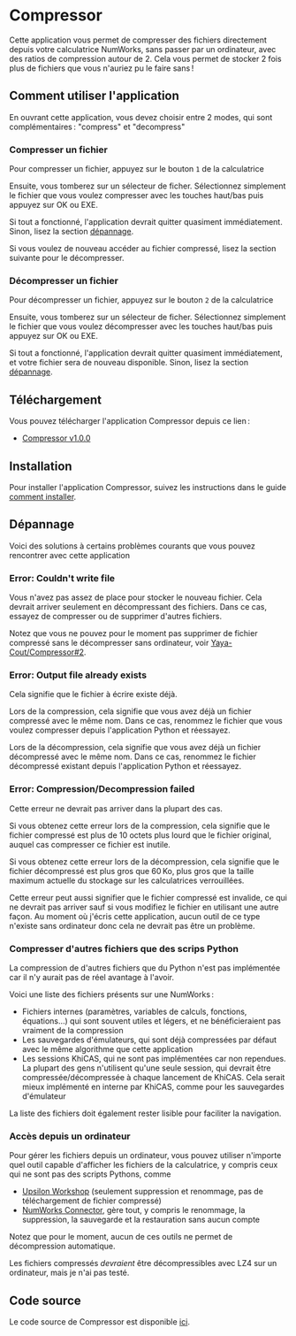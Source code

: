 # Compressor

Cette application vous permet de compresser des fichiers directement depuis
votre calculatrice NumWorks, sans passer par un ordinateur, avec des ratios de
compression autour de 2. Cela vous permet de stocker 2 fois plus de fichiers que
vous n'auriez pu le faire sans !

## Comment utiliser l'application

En ouvrant cette application, vous devez choisir entre 2 modes, qui sont
complémentaires : "compress" et "decompress"

### Compresser un fichier

Pour compresser un fichier, appuyez sur le bouton `1` de la calculatrice

Ensuite, vous tomberez sur un sélecteur de ficher. Sélectionnez simplement le
fichier que vous voulez compresser avec les touches haut/bas puis appuyez sur OK
ou EXE.

Si tout a fonctionné, l'application devrait quitter quasiment immédiatement.
Sinon, lisez la section [dépannage](#dépannage).

Si vous voulez de nouveau accéder au fichier compressé, lisez la section
suivante pour le décompresser.

### Décompresser un fichier

Pour décompresser un fichier, appuyez sur le bouton `2` de la calculatrice

Ensuite, vous tomberez sur un sélecteur de ficher. Sélectionnez simplement le
fichier que vous voulez décompresser avec les touches haut/bas puis appuyez sur
OK ou EXE.

Si tout a fonctionné, l'application devrait quitter quasiment immédiatement, et
votre fichier sera de nouveau disponible. Sinon, lisez la section
[dépannage](#dépannage).

## Téléchargement

Vous pouvez télécharger l'application Compressor depuis ce lien :

- [Compressor v1.0.0](https://yaya-cout.github.io/Nwagyu/assets/apps/compressor-1.0.0.nwa)

## Installation

Pour installer l'application Compressor, suivez les instructions dans le guide
[comment installer](../help/how-to-install.md).

## Dépannage

Voici des solutions à certains problèmes courants que vous pouvez rencontrer
avec cette application

### Error: Couldn't write file

Vous n'avez pas assez de place pour stocker le nouveau fichier. Cela devrait
arriver seulement en décompressant des fichiers. Dans ce cas, essayez de
compresser ou de supprimer d'autres fichiers.

Notez que vous ne pouvez pour le moment pas supprimer de fichier compressé sans
le décompresser sans ordinateur, voir [Yaya-Cout/Compressor#2](https://codeberg.org/Yaya-Cout/Compressor/issues/2).

### Error: Output file already exists

Cela signifie que le fichier à écrire existe déjà.

Lors de la compression, cela signifie que vous avez déjà un fichier compressé
avec le même nom. Dans ce cas, renommez le fichier que vous voulez compresser
depuis l'application Python et réessayez.

Lors de la décompression, cela signifie que vous avez déjà un fichier
décompressé avec le même nom. Dans ce cas, renommez le fichier décompressé
existant depuis l'application Python et réessayez.

### Error: Compression/Decompression failed

Cette erreur ne devrait pas arriver dans la plupart des cas.

Si vous obtenez cette erreur lors de la compression, cela signifie que le fichier
compressé est plus de 10 octets plus lourd que le fichier original, auquel cas
compresser ce fichier est inutile.

Si vous obtenez cette erreur lors de la décompression, cela signifie que le
fichier décompressé est plus gros que 60 Ko, plus gros que la taille maximum
actuelle du stockage sur les calculatrices verrouillées.

Cette erreur peut aussi signifier que le fichier compressé est invalide, ce qui
ne devrait pas arriver sauf si vous modifiez le fichier en utilisant une autre
façon. Au moment où j'écris cette application, aucun outil de ce type n'existe
sans ordinateur donc cela ne devrait pas être un problème.

### Compresser d'autres fichiers que des scrips Python

La compression de d'autres fichiers que du Python n'est pas implémentée car il
n'y aurait pas de réel avantage à l'avoir.

Voici une liste des fichiers présents sur une NumWorks :

- Fichiers internes (paramètres, variables de calculs, fonctions, équations…)
  qui sont souvent utiles et légers, et ne bénéficieraient pas vraiment de la
  compression
- Les sauvegardes d'émulateurs, qui sont déjà compressées par défaut avec le
  même algorithme que cette application
- Les sessions KhiCAS, qui ne sont pas implémentées car non rependues. La
  plupart des gens n'utilisent qu'une seule session, qui devrait être
  compressée/décompressée à chaque lancement de KhiCAS. Cela serait mieux
  implémenté en interne par KhiCAS, comme pour les sauvegardes d'émulateur

La liste des fichiers doit également rester lisible pour faciliter la
navigation.

### Accès depuis un ordinateur

Pour gérer les fichiers depuis un ordinateur, vous pouvez utiliser n'importe
quel outil capable d'afficher les fichiers de la calculatrice, y compris ceux
qui ne sont pas des scripts Pythons, comme

- [Upsilon Workshop](https://yaya-cout.github.io/Upsilon-Workshop/calculator)
  (seulement suppression et renommage, pas de téléchargement de fichier
  compressé)
- [NumWorks Connector](https://yaya-cout.github.io/Numworks-connector/#/),
  gère tout, y compris le renommage, la suppression, la sauvegarde et la
  restauration sans aucun compte

Notez que pour le moment, aucun de ces outils ne permet de décompression
automatique.

Les fichiers compressés *devraient* être décompressibles avec LZ4 sur un
ordinateur, mais je n'ai pas testé.

## Code source

Le code source de Compressor est disponible
[ici](https://codeberg.org/Yaya-Cout/Compressor).
